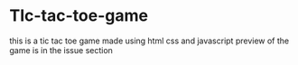 # TIc-tac-toe-game
this is a tic tac toe game made using html css and javascript
preview of the game is in the issue section
